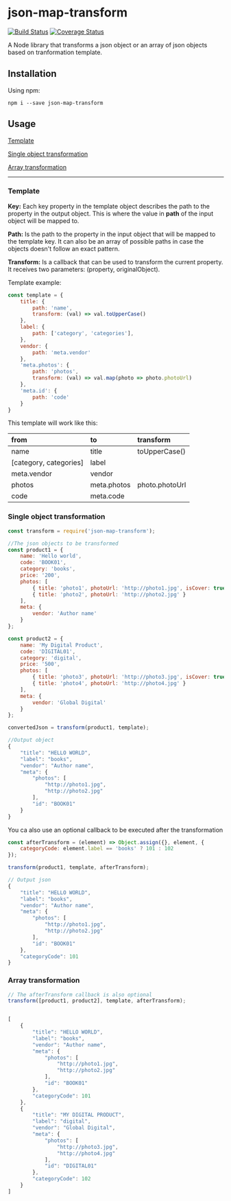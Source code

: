 # json-map-transform

[![Build Status](https://travis-ci.org/edudavid/json-map-transform.svg?branch=master)](https://travis-ci.org/edudavid/json-map-transform) [![Coverage Status](https://coveralls.io/repos/github/edudavid/json-map-transform/badge.svg?branch=master)](https://coveralls.io/github/edudavid/json-map-transform?branch=master)

A Node library that transforms a json object or an array of json objects based on tranformation template.

## Installation

Using npm:
```
npm i --save json-map-transform
```

## Usage

[Template](#template)

[Single object transformation](#single-object-transformation)

[Array transformation](#array-transformation)

---

### Template

**Key:** Each key property in the template object describes the path to the property in the output object. This is where the value in **path** of the input object will be mapped to.

**Path:** Is the path to the property in the input object that will be mapped to the template key. It can also be an array of possible paths in case the objects doesn't follow an exact pattern.

**Transform:** Is a callback that can be used to transform the current property. It receives two parameters: (property, originalObject).

Template example:

```javascript
const template = {
	title: {
		path: 'name',
		transform: (val) => val.toUpperCase()
	},
	label: {
		path: ['category', 'categories'],
	},
	vendor: {
		path: 'meta.vendor'
	},
	'meta.photos': {
		path: 'photos',
		transform: (val) => val.map(photo => photo.photoUrl)
	},
	'meta.id': {
		path: 'code'
	}
}
```

This template will work like this:

| from                   | to             | transform       |
| :--------------------- |:-------------- | :-------------- |
| name                   | title          | toUpperCase()   |
| [category, categories] | label          |                 |
| meta.vendor            | vendor         |                 |
| photos                 | meta.photos    | photo.photoUrl  |
| code                   | meta.code      |                 |


### Single object transformation

```javascript
const transform = require('json-map-transform');

//The json objects to be transformed
const product1 = {
	name: 'Hello world',
	code: 'BOOK01',
	category: 'books',
	price: '200',
	photos: [ 
		{ title: 'photo1', photoUrl: 'http://photo1.jpg', isCover: true },
		{ title: 'photo2', photoUrl: 'http://photo2.jpg' }
	],
	meta: {
		vendor: 'Author name'
	}
};

const product2 = {
	name: 'My Digital Product',
	code: 'DIGITAL01',
	category: 'digital',
	price: '500',
	photos: [ 
		{ title: 'photo3', photoUrl: 'http://photo3.jpg', isCover: true },
		{ title: 'photo4', photoUrl: 'http://photo4.jpg' }
	],
	meta: {
		vendor: 'Global Digital'
	}
};

convertedJson = transform(product1, template);

//Output object
{
    "title": "HELLO WORLD",
    "label": "books",
    "vendor": "Author name",
    "meta": {
        "photos": [
            "http://photo1.jpg",
            "http://photo2.jpg"
        ],
        "id": "BOOK01"
    }
}
```

You ca also use an optional callback to be executed after the transformation

```javascript
const afterTransform = (element) => Object.assign({}, element, {
	categoryCode: element.label == 'books' ? 101 : 102
});

transform(product1, template, afterTransform);

// Output json
{
    "title": "HELLO WORLD",
    "label": "books",
    "vendor": "Author name",
    "meta": {
        "photos": [
            "http://photo1.jpg",
            "http://photo2.jpg"
        ],
        "id": "BOOK01"
    },
    "categoryCode": 101
}
```

### Array transformation
```javascript
// The afterTransform callback is also optional
transform([product1, product2], template, afterTransform);


[
    {
        "title": "HELLO WORLD",
        "label": "books",
        "vendor": "Author name",
        "meta": {
            "photos": [
                "http://photo1.jpg",
                "http://photo2.jpg"
            ],
            "id": "BOOK01"
        },
        "categoryCode": 101
    },
    {
        "title": "MY DIGITAL PRODUCT",
        "label": "digital",
        "vendor": "Global Digital",
        "meta": {
            "photos": [
                "http://photo3.jpg",
                "http://photo4.jpg"
            ],
            "id": "DIGITAL01"
        },
        "categoryCode": 102
    }
]
```
